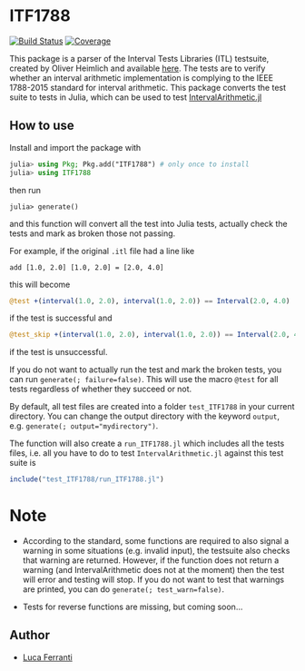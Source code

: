 # ITF1788

[![Build Status](https://github.com/juliaintervals/ITF1788.jl/workflows/CI/badge.svg)](https://github.com/juliaintervals/ITF1788.jl/actions)
[![Coverage](https://codecov.io/gh/juliaintervals/ITF1788.jl/branch/master/graph/badge.svg)](https://codecov.io/gh/juliaintervals/ITF1788.jl)

This package is a parser of the Interval Tests Libraries (ITL) testsuite, created by Oliver Heimlich and available [here](https://github.com/oheim/ITF1788). The tests are to verify whether an interval arithmetic implementation is complying to the IEEE 1788-2015 standard for interval arithmetic. This package converts the test suite to tests in Julia, which can be used to test [IntervalArithmetic.jl](https://github.com/juliaintervals/intervalarithmetic.jl)

## How to use

Install and import the package with 

```julia
julia> using Pkg; Pkg.add("ITF1788") # only once to install
julia> using ITF1788
```

then run

```
julia> generate()
```

and this function will convert all the test into Julia tests, actually check the tests and mark as broken those not passing.

For example, if the original `.itl` file had a line like

```
add [1.0, 2.0] [1.0, 2.0] = [2.0, 4.0]
```

this will become
```julia
@test +(interval(1.0, 2.0), interval(1.0, 2.0)) == Interval(2.0, 4.0)
```

if the test is successful and
```julia
@test_skip +(interval(1.0, 2.0), interval(1.0, 2.0)) == Interval(2.0, 4.0)
```

if the test is unsuccessful.

If you do not want to actually run the test and mark the broken tests, you can run
`generate(; failure=false)`. This will use the macro `@test` for all tests regardless of whether they succeed or not.

By default, all test files are created into a folder `test_ITF1788` in your current directory. You can change the output directory with the
keyword `output`, e.g. `generate(; output="mydirectory")`.

The function will also create a `run_ITF1788.jl` which includes all the tests files, i.e. all you have to do to test `IntervalArithmetic.jl` against this test suite is

```julia
include("test_ITF1788/run_ITF1788.jl")
```

# Note

- According to the standard, some functions are required to also signal a warning in some situations (e.g. invalid input), the testsuite also checks that warning are returned. However, if the function does not return a warning (and IntervalArithmetic does not at the moment) then the test will error and testing will stop. If you do not want to test that warnings are printed, you can do `generate(; test_warn=false)`.

- Tests for reverse functions are missing, but coming soon...

## Author

- [Luca Ferranti](https://github.com/lucaferranti)



